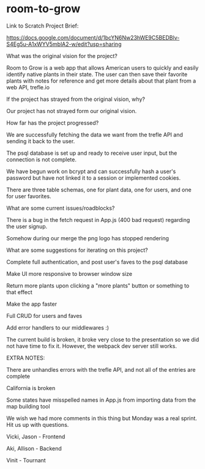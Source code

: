 # room-to-grow

Link to Scratch Project Brief:

https://docs.google.com/document/d/1bcYN6Nw23hWE9C5BEDBlv-S4Eg5u-A1xWYV5mblA2-w/edit?usp=sharing

What was the original vision for the project?

Room to Grow is a web app that allows American users to quickly and easily identify native plants in their state. The user can then save their favorite plants with notes for reference and get more details about that plant from a web API, trefle.io

If the project has strayed from the original vision, why?

Our project has not strayed form our original vision.

How far has the project progressed?

We are successfully fetching the data we want from the trefle API and sending it back to the user.

The psql database is set up and ready to receive user input, but the connection is not complete.

We have begun work on bcrypt and can successfully hash a user's password but have not linked it to a session or implemented cookies.

There are three table schemas, one for plant data, one for users, and one for user favorites.

What are some current issues/roadblocks?

There is a bug in the fetch request in App.js (400 bad request) regarding the user signup.

Somehow during our merge the png logo has stopped rendering

What are some suggestions for iterating on this project?

Complete full authentication, and post user's faves to the psql database

Make UI more responsive to browser window size

Return more plants upon clicking a "more plants" button or something to that effect

Make the app faster

Full CRUD for users and faves

Add error handlers to our middlewares :)

The current build is broken, it broke very close to the presentation so we did not have time to fix it. However, the webpack dev server still works.

EXTRA NOTES:

There are unhandles errors with the trefle API, and not all of the entries are complete

California is broken

Some states have misspelled names in App.js from importing data from the map building tool

We wish we had more comments in this thing but Monday was a real sprint. Hit us up with questions.

Vicki, Jason - Frontend

Aki, Allison - Backend

Vinit - Tournant
